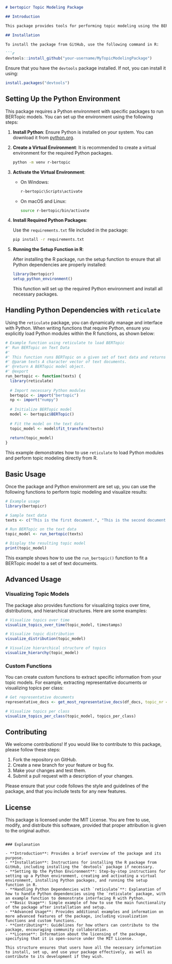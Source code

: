 ```markdown
# bertopicr Topic Modeling Package

## Introduction

This package provides tools for performing topic modeling using the BERTopic model, integrated into R through the `reticulate` package. It includes functions for visualization and analysis of topic modeling results, making it easier to understand and explore topics within text data.

## Installation

To install the package from GitHub, use the following command in R:

```r
devtools::install_github("your-username/MyTopicModelingPackage")
```

Ensure that you have the `devtools` package installed. If not, you can install it using:

```r
install.packages("devtools")
```

## Setting Up the Python Environment

This package requires a Python environment with specific packages to run BERTopic models. You can set up the environment using the following steps:

1. **Install Python**: Ensure Python is installed on your system. You can download it from [python.org](https://www.python.org/).

2. **Create a Virtual Environment**: It is recommended to create a virtual environment for the required Python packages.

    ```bash
    python -m venv r-bertopic
    ```

3. **Activate the Virtual Environment**:

    - On Windows:

        ```bash
        r-bertopic\Scripts\activate
        ```

    - On macOS and Linux:

        ```bash
        source r-bertopic/bin/activate
        ```

4. **Install Required Python Packages**:

    Use the `requirements.txt` file included in the package:

    ```bash
    pip install -r requirements.txt
    ```

5. **Running the Setup Function in R**:

    After installing the R package, run the setup function to ensure that all Python dependencies are properly installed:

    ```r
    library(bertopicr)
    setup_python_environment()
    ```

    This function will set up the required Python environment and install all necessary packages.

## Handling Python Dependencies with `reticulate`

Using the `reticulate` package, you can dynamically manage and interface with Python. When writing functions that require Python, ensure you explicitly load Python modules within the R functions, as shown below:

```r
# Example function using reticulate to load BERTopic
#' Run BERTopic on Text Data
#'
#' This function runs BERTopic on a given set of text data and returns the topic model.
#' @param texts A character vector of text documents.
#' @return A BERTopic model object.
#' @export
run_bertopic <- function(texts) {
  library(reticulate)
  
  # Import necessary Python modules
  bertopic <- import("bertopic")
  np <- import("numpy")
  
  # Initialize BERTopic model
  model <- bertopic$BERTopic()
  
  # Fit the model on the text data
  topic_model <- model$fit_transform(texts)
  
  return(topic_model)
}
```

This example demonstrates how to use `reticulate` to load Python modules and perform topic modeling directly from R.

## Basic Usage

Once the package and Python environment are set up, you can use the following functions to perform topic modeling and visualize results:

```r
# Example usage
library(bertopicr)

# Sample text data
texts <- c("This is the first document.", "This is the second document.")

# Run BERTopic on the text data
topic_model <- run_bertopic(texts)

# Display the resulting topic model
print(topic_model)
```

This example shows how to use the `run_bertopic()` function to fit a BERTopic model to a set of text documents.

## Advanced Usage

### Visualizing Topic Models

The package also provides functions for visualizing topics over time, distributions, and hierarchical structures. Here are some examples:

```r
# Visualize topics over time
visualize_topics_over_time(topic_model, timestamps)

# Visualize topic distribution
visualize_distribution(topic_model)

# Visualize hierarchical structure of topics
visualize_hierarchy(topic_model)
```

### Custom Functions

You can create custom functions to extract specific information from your topic models. For example, extracting representative documents or visualizing topics per class:

```r
# Get representative documents
representative_docs <- get_most_representative_docs(df_docs, topic_nr = 3, n_docs = 5)

# Visualize topics per class
visualize_topics_per_class(topic_model, topics_per_class)
```

## Contributing

We welcome contributions! If you would like to contribute to this package, please follow these steps:

1. Fork the repository on GitHub.
2. Create a new branch for your feature or bug fix.
3. Make your changes and test them.
4. Submit a pull request with a description of your changes.

Please ensure that your code follows the style and guidelines of the package, and that you include tests for any new features.

## License

This package is licensed under the MIT License. You are free to use, modify, and distribute this software, provided that proper attribution is given to the original author.

```

### Explanation

- **Introduction**: Provides a brief overview of the package and its purpose.
- **Installation**: Instructions for installing the R package from GitHub, including installing the `devtools` package if necessary.
- **Setting Up the Python Environment**: Step-by-step instructions for setting up a Python environment, creating and activating a virtual environment, installing Python packages, and running the setup function in R.
- **Handling Python Dependencies with `reticulate`**: Explanation of how to handle Python dependencies using the `reticulate` package, with an example function to demonstrate interfacing R with Python.
- **Basic Usage**: Simple example of how to use the main functionality of the package after installation and setup.
- **Advanced Usage**: Provides additional examples and information on more advanced features of the package, including visualization functions and custom functions.
- **Contributing**: Guidelines for how others can contribute to the package, encouraging community collaboration.
- **License**: Information about the licensing of the package, specifying that it is open-source under the MIT License.

This structure ensures that users have all the necessary information to install, set up, and use your package effectively, as well as contribute to its development if they wish.